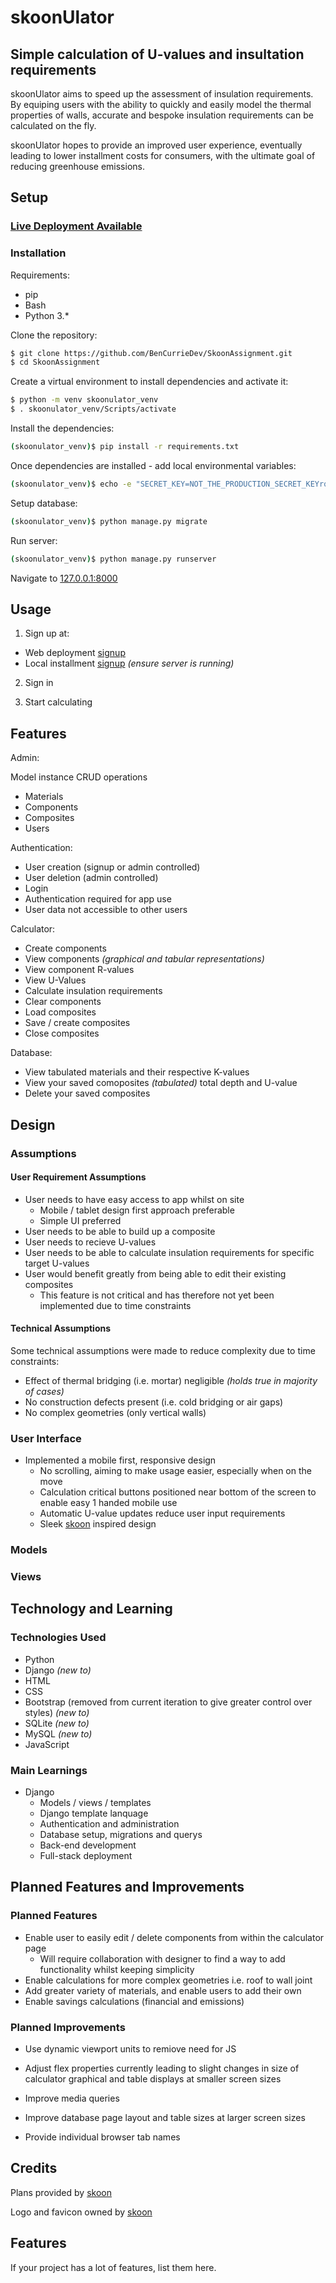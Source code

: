 # skoonUlator

## Simple calculation of U-values and insultation requirements

skoonUlator aims to speed up the assessment of insulation requirements. By equiping users with the ability to quickly and easily model the thermal properties of walls, accurate and bespoke insulation requirements can be calculated on the fly.

skoonUlator hopes to provide an improved user experience, eventually leading to lower installment costs for consumers, with the ultimate goal of reducing greenhouse emissions.

## Setup
### [Live Deployment Available](https://bencurriedev.pythonanywhere.com/)
### Installation
Requirements:
- pip
- Bash
- Python 3.*

Clone the repository:

```sh
$ git clone https://github.com/BenCurrieDev/SkoonAssignment.git
$ cd SkoonAssignment
```

Create a virtual environment to install dependencies and activate it:

```sh
$ python -m venv skoonulator_venv
$ . skoonulator_venv/Scripts/activate
```

Install the dependencies:

```sh
(skoonulator_venv)$ pip install -r requirements.txt
```

Once dependencies are installed - add local environmental variables:

```sh
(skoonulator_venv)$ echo -e "SECRET_KEY=NOT_THE_PRODUCTION_SECRET_KEYrqr_cjv4igscyu8&&(0ce\nDEBUG=True\nALLOWED_HOSTS=.localhost,127.0.0.1\nDATABASE_URL=sqlite:///db.sqlite3" > .env
```

Setup database:

```sh
(skoonulator_venv)$ python manage.py migrate
```

Run server:

```sh
(skoonulator_venv)$ python manage.py runserver
```

Navigate to [127.0.0.1:8000](http://127.0.0.1:8000)

## Usage
1. Sign up at:
- Web deployment [signup](https://bencurriedev.pythonanywhere.com/signup/)
- Local installment [signup](http://127.0.0.1:8000/signup/) *(ensure server is running)*

2. Sign in

3. Start calculating

## Features
Admin:

Model instance CRUD operations
- Materials
- Components
- Composites
- Users

Authentication:
- User creation (signup or admin controlled)
- User deletion (admin controlled)
- Login
- Authentication required for app use
- User data not accessible to other users

Calculator:
- Create components
- View components *(graphical and tabular representations)*
- View component R-values
- View U-Values
- Calculate insulation requirements
- Clear components
- Load composites
- Save / create composites
- Close composites

Database:
- View tabulated materials and their respective K-values
- View your saved comoposites *(tabulated)* total depth and U-value
- Delete your saved composites

## Design
### Assumptions

#### User Requirement Assumptions
- User needs to have easy access to app whilst on site
    - Mobile / tablet design first approach preferable
    - Simple UI preferred
- User needs to be able to build up a composite
- User needs to recieve U-values
- User needs to be able to calculate insulation requirements for specific target U-values
- User would benefit greatly from being able to edit their existing composites
    - This feature is not critical and has therefore not yet been implemented due to time constraints

#### Technical Assumptions

Some technical assumptions were made to reduce complexity due to time constraints:
- Effect of thermal bridging (i.e. mortar) negligible *(holds true in majority of cases)*
- No construction defects present (i.e. cold bridging or air gaps)
- No complex geometries (only vertical walls)

### User Interface
- Implemented a mobile first, responsive design
    - No scrolling, aiming to make usage easier, especially when on the move
    - Calculation critical buttons positioned near bottom of the screen to enable easy 1 handed mobile use
    - Automatic U-value updates reduce user input requirements
    - Sleek [skoon](https://skoon.energy/) inspired design

### Models

### Views

## Technology and Learning
### Technologies Used
- Python
- Django *(new to)*
- HTML
- CSS
- Bootstrap (removed from current iteration to give greater control over styles) *(new to)*
- SQLite *(new to)*
- MySQL *(new to)*
- JavaScript

### Main Learnings
- Django
    - Models / views / templates
    - Django template lanquage
    - Authentication and administration
    - Database setup, migrations and querys
    - Back-end development
    - Full-stack deployment

## Planned Features and Improvements
### Planned Features
- Enable user to easily edit / delete components from within the calculator page
    - Will require collaboration with designer to find a way to add functionality whilst keeping simplicity
- Enable calculations for more complex geometries i.e. roof to wall joint
- Add greater variety of materials, and enable users to add their own
- Enable savings calculations (financial and emissions)

### Planned Improvements
- Use dynamic viewport units to remiove need for JS
- Adjust flex properties currently leading to slight changes in size of calculator graphical and table displays at smaller screen sizes
- Improve media queries
- Improve database page layout and table sizes at larger screen sizes

- Provide individual browser tab names
## Credits
Plans provided by [skoon](https://skoon.energy/)

Logo and favicon owned by [skoon](https://skoon.energy/)

## Features
If your project has a lot of features, list them here.
